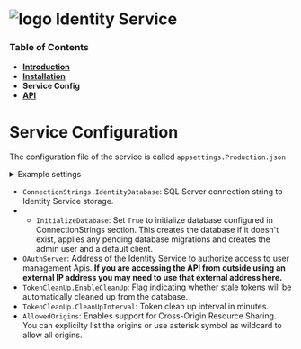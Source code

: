 # ![logo](/Media/branding.png) Identity Service

### Table of Contents
- [**Introduction**](../README.md)<br>
- [**Installation**](docs/Installation.md)<br>
- **Service Config**<br>
- [**API**](docs/API.md)<br>

# Service Configuration

The configuration file of the service is called ```appsettings.Production.json```
<details>
<summary>Example settings</summary>

```
{
  "ConnectionStrings": {
    "IdentityDatabase": "server=(localdb)\\MSSQLLocalDB;Initial Catalog=MAT-TAP-IdentityServer"
  },
  "InitializeDatabase": true,
  "Logging": {
    "IncludeScopes": false,
    "LogLevel": {
      "Default": "Debug",
      "System": "Information",
      "Microsoft": "Information"
    }
  },
  "OAuthServer": "http://localhost:5000",
  "TokenCleanUp": {
    "EnableCleanUp": true,
    "CleanUpInterval": 10080 // In minutes.,
  },
  "AllowedOrigins": [
    "*"
  ] // Cors Policy. List of origins or wildcard character to allow all origins.
}
```
</details>


- `ConnectionStrings.IdentityDatabase`: SQL Server connection string to Identity Service storage.
- - `InitializeDatabase`: Set `True` to initialize database configured in ConnectionStrings section. This creates the database if it doesn't exist, applies any pending database migrations and creates the admin user and a default client.
- `OAuthServer`: Address of the Identity Service to authorize access to user management Apis. **If you are accessing the API from outside using an external IP address you may need to use that external address here.**
- `TokenCleanUp.EnableCleanUp`: Flag indicating whether stale tokens will be automatically cleaned up from the database.
- `TokenCleanUp.CleanUpInterval`: Token clean up interval in minutes.
- `AllowedOrigins`: Enables support for Cross-Origin Resource Sharing. You can explicilty list the origins or use asterisk symbol as wildcard to allow all origins. 